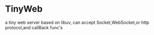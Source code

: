 # TinyWeb
a tiny web server based on libuv, can accept Socket,WebSocket,or http protocol,and callBack func's
